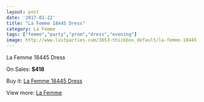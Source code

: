 ```yaml
---
layout: post
date: '2017-01-22'
title: "La Femme 18445 Dress"
category: La Femme
tags: ["femme","party","prom","dress","evening"]
image: http://www.lustparties.com/3853-thickbox_default/la-femme-18445-dress.jpg
---
```

La Femme 18445 Dress

On Sales: **$418**
<a href="https://www.lustparties.com/en/la-femme/1276-la-femme-18445-dress.html"><amp-img layout="responsive" width="600" height="600" src="//www.lustparties.com/3853-thickbox_default/la-femme-18445-dress.jpg" alt="La Femme 18445 Dress 0" /></a>
<a href="https://www.lustparties.com/en/la-femme/1276-la-femme-18445-dress.html"><amp-img layout="responsive" width="600" height="600" src="//www.lustparties.com/3854-thickbox_default/la-femme-18445-dress.jpg" alt="La Femme 18445 Dress 1" /></a>
<a href="https://www.lustparties.com/en/la-femme/1276-la-femme-18445-dress.html"><amp-img layout="responsive" width="600" height="600" src="//www.lustparties.com/3855-thickbox_default/la-femme-18445-dress.jpg" alt="La Femme 18445 Dress 2" /></a>
<a href="https://www.lustparties.com/en/la-femme/1276-la-femme-18445-dress.html"><amp-img layout="responsive" width="600" height="600" src="//www.lustparties.com/3856-thickbox_default/la-femme-18445-dress.jpg" alt="La Femme 18445 Dress 3" /></a>

Buy it: [La Femme 18445 Dress](https://www.lustparties.com/en/la-femme/1276-la-femme-18445-dress.html "La Femme 18445 Dress")

View more: [La Femme](https://www.lustparties.com/en/4-la-femme "La Femme")